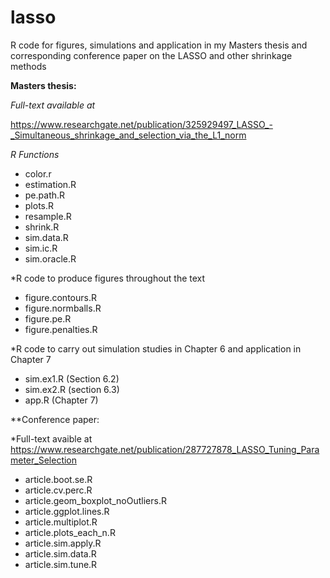 # lasso
R code for figures, simulations and application in my Masters thesis and corresponding conference paper on the LASSO and other shrinkage methods

**Masters thesis:**

*Full-text available at*

https://www.researchgate.net/publication/325929497_LASSO_-_Simultaneous_shrinkage_and_selection_via_the_L1_norm

*R Functions*

- color.r
- estimation.R
- pe.path.R
- plots.R
- resample.R
- shrink.R
- sim.data.R
- sim.ic.R
- sim.oracle.R

*R code to produce figures throughout the text

- figure.contours.R
- figure.normballs.R
- figure.pe.R
- figure.penalties.R

*R code to carry out simulation studies in Chapter 6 and application in Chapter 7

- sim.ex1.R (Section 6.2)
- sim.ex2.R (section 6.3)
- app.R (Chapter 7)

**Conference paper:

*Full-text avaible at
https://www.researchgate.net/publication/287727878_LASSO_Tuning_Parameter_Selection

- article.boot.se.R
- article.cv.perc.R
- article.geom_boxplot_noOutliers.R
- article.ggplot.lines.R
- article.multiplot.R
- article.plots_each_n.R
- article.sim.apply.R
- article.sim.data.R
- article.sim.tune.R

